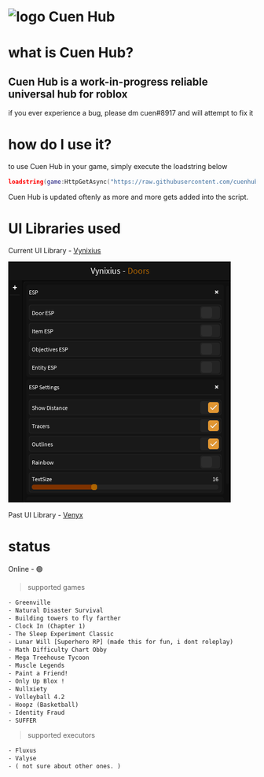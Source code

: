 # ![logo](https://cdn.discordapp.com/attachments/1131486904278339655/1138503080275624067/169151068636268013.png) Cuen Hub

# what is Cuen Hub?
## Cuen Hub is a work-in-progress reliable universal hub for roblox
if you ever experience a bug, please dm cuen#8917 and will attempt to fix it



# how do I use it?
 to use Cuen Hub in your game, simply execute the loadstring below
```lua
loadstring(game:HttpGetAsync("https://raw.githubusercontent.com/cuenhub/Cuen_Hub/main/loader.lua"))()
```


Cuen Hub is updated oftenly as more and more gets added into the script.

# UI Libraries used

Current UI Library - [Vynixius](https://github.com/RegularVynixu/UI-Libraries/tree/main/Vynixius)

![Showcase](https://github.com/cuenhub/Cuen_Hub/blob/main/UI%20Libraries/Vynixius/vynixusPng.png?raw=true)


Past UI Library - [Venyx](https://github.com/GreenDeno/Venyx-UI-Library)

# status
Online - 🟢


> supported games
```
- Greenville
- Natural Disaster Survival
- Building towers to fly farther
- Clock In (Chapter 1)
- The Sleep Experiment Classic
- Lunar Will [Superhero RP] (made this for fun, i dont roleplay)
- Math Difficulty Chart Obby
- Mega Treehouse Tycoon
- Muscle Legends
- Paint a Friend!
- Only Up Blox !
- Nullxiety
- Volleyball 4.2
- Hoopz (Basketball)
- Identity Fraud
- SUFFER
```



> supported executors 
```
- Fluxus 
- Valyse 
- ( not sure about other ones. )
```
